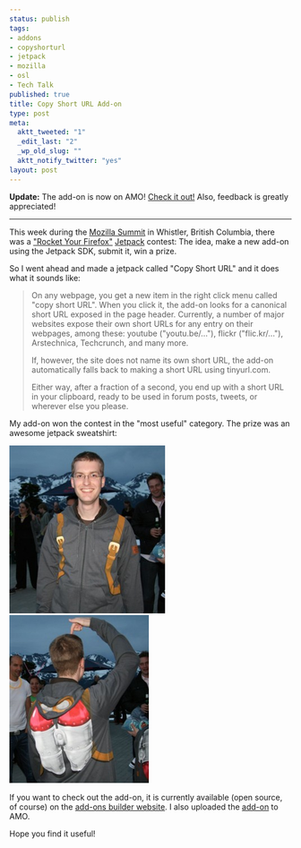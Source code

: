```yaml
--- 
status: publish
tags: 
- addons
- copyshorturl
- jetpack
- mozilla
- osl
- Tech Talk
published: true
title: Copy Short URL Add-on
type: post
meta: 
  aktt_tweeted: "1"
  _edit_last: "2"
  _wp_old_slug: ""
  aktt_notify_twitter: "yes"
layout: post
---
```

<strong>Update:</strong> The add-on is now on AMO! <a href="https://addons.mozilla.org/en-US/firefox/addon/197224/">Check it out!</a> Also, feedback is greatly appreciated!
<hr />

This week during the <a href="https://wiki.mozilla.org/Summit2010">Mozilla Summit</a> in Whistler, British Columbia, there was a <a href="https://wiki.mozilla.org/Summit2010/Rocket_Your_Firefox">"Rocket Your Firefox"</a> <a href="http://jetpack.mozillalabs.com/">Jetpack</a> contest: The idea, make a new add-on using the Jetpack SDK, submit it, win a prize.

So I went ahead and made a jetpack called "Copy Short URL" and it does what it sounds like:

<blockquote>On any webpage, you get a new item in the right click menu called "copy short URL". When you click it, the add-on looks for a canonical short URL exposed in the page header. Currently, a number of major websites expose their own short URLs for any entry on their webpages, among these: youtube ("youtu.be/..."), flickr ("flic.kr/..."), Arstechnica, Techcrunch, and many more.

If, however, the site does not name its own short URL, the add-on automatically falls back to making a short URL using tinyurl.com.

Either way, after a fraction of a second, you end up with a short URL in your clipboard, ready to be used in forum posts, tweets, or wherever else you please.</blockquote>

My add-on won the contest in the "most useful" category. The prize was an awesome jetpack sweatshirt:

<img src="/media/wp/2010/07/jetpack-sweatshirt-front-278x300.jpg" alt="" title="Jetpack Sweatshirt" width="278" height="300" class="alignleft size-medium wp-image-2876" />

<img src="/media/wp/2010/07/jetpack-sweatshirt-back-249x300.jpg" alt="" title="Jetpack Sweatshirt" width="249" height="300" class="alignnone size-medium wp-image-2875" />

If you want to check out the add-on, it is currently available (open source, of course) on the <a href="https://builder.mozillalabs.com/addons/by/112675/">add-ons builder website</a>. I also uploaded the <a href="https://addons.mozilla.org/en-US/firefox/addon/197224/">add-on</a> to AMO.

Hope you find it useful!
